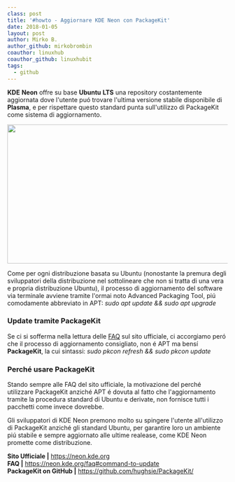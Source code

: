 ```yaml
---
class: post
title: '#howto - Aggiornare KDE Neon con PackageKit'
date: 2018-01-05
layout: post
author: Mirko B.
author_github: mirkobrombin
coauthor: linuxhub
coauthor_github: linuxhubit
tags:
  - github
---
```

<p><strong>KDE</strong> <strong>Neon</strong> offre su base <strong>Ubuntu</strong> <strong>LTS</strong> una repository costantemente aggiornata dove l'utente puó trovare l'ultima versione stabile disponibile di <strong>Plasma</strong>, e per rispettare questo standard punta sull'utilizzo di&nbsp;PackageKit come sistema di aggiornamento.</p><p><img class=" size-full wp-image-279" alt="" height="318" src="https://linuxhub.it/wordpress/wp-content/uploads/2018/01/kde-neon-packagekit.png" width="687" /></p><p>Come per ogni distribuzione basata su Ubuntu (nonostante la premura degli sviluppatori della distribuzione nel sottolineare che non si tratta di una vera e propria distribuzione Ubuntu), il processo di aggiornamento del software via terminale avviene tramite l'ormai noto&nbsp;Advanced Packaging Tool, piú comodamente abbreviato in APT: <em>sudo apt update &amp;&amp; sudo apt upgrade</em></p><h3>Update tramite PackageKit</h3><p>Se ci si sofferma nella lettura delle <a href="https://neon.kde.org/faq#command-to-update">FAQ</a> sul sito ufficiale, ci accorgiamo peró che il processo di aggiornamento consigliato, non é APT ma bensí <strong>PackageKit</strong>, la cui sintassi: <em>sudo pkcon refresh &amp;&amp; sudo pkcon update</em></p><h3>Perché usare PackageKit</h3><p>Stando sempre alle FAQ del sito ufficiale, la motivazione del perché utilizzare PackageKit anziché APT é dovuta al fatto che l'aggiornamento tramite la procedura standard di Ubuntu e derivate, non fornisce tutti i pacchetti come invece dovrebbe.</p><p>Gli sviluppatori di KDE Neon premono molto su spingere l'utente all'utilizzo di PackageKit anziché gli standard Ubuntu, per garantire loro un ambiente piú stabile e sempre aggiornato alle ultime realease, come KDE Neon promette come distribuzione. &nbsp;</p><p><strong>Sito Ufficiale |</strong> <a href="https://neon.kde.org">https://neon.kde.org</a><br /><strong>FAQ |</strong> <a href="https://neon.kde.org/faq#command-to-update">https://neon.kde.org/faq#command-to-update</a><br /><strong>PackageKit on GitHub |</strong> <a href="https://github.com/hughsie/PackageKit/">https://github.com/hughsie/PackageKit/</a></p>